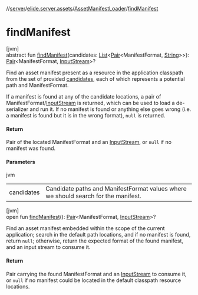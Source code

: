 //[server](../../../index.md)/[elide.server.assets](../index.md)/[AssetManifestLoader](index.md)/[findManifest](find-manifest.md)

# findManifest

[jvm]\
abstract fun [findManifest](find-manifest.md)(candidates: [List](https://kotlinlang.org/api/latest/jvm/stdlib/kotlin.collections/-list/index.html)&lt;[Pair](https://kotlinlang.org/api/latest/jvm/stdlib/kotlin/-pair/index.html)&lt;ManifestFormat, [String](https://kotlinlang.org/api/latest/jvm/stdlib/kotlin/-string/index.html)&gt;&gt;): [Pair](https://kotlinlang.org/api/latest/jvm/stdlib/kotlin/-pair/index.html)&lt;ManifestFormat, [InputStream](https://docs.oracle.com/javase/8/docs/api/java/io/InputStream.html)&gt;?

Find an asset manifest present as a resource in the application classpath from the set of provided [candidates](find-manifest.md), each of which represents a potential path and ManifestFormat.

If a manifest is found at any of the candidate locations, a pair of ManifestFormat/[InputStream](https://docs.oracle.com/javase/8/docs/api/java/io/InputStream.html) is returned, which can be used to load a de-serializer and run it. If no manifest is found or anything else goes wrong (i.e. a manifest is found but it is in the wrong format), `null` is returned.

#### Return

Pair of the located ManifestFormat and an [InputStream](https://docs.oracle.com/javase/8/docs/api/java/io/InputStream.html), or `null` if no manifest was found.

#### Parameters

jvm

| | |
|---|---|
| candidates | Candidate paths and ManifestFormat values where we should search for the manifest. |

[jvm]\
open fun [findManifest](find-manifest.md)(): [Pair](https://kotlinlang.org/api/latest/jvm/stdlib/kotlin/-pair/index.html)&lt;ManifestFormat, [InputStream](https://docs.oracle.com/javase/8/docs/api/java/io/InputStream.html)&gt;?

Find an asset manifest embedded within the scope of the current application; search in the default path locations, and if no manifest is found, return `null`; otherwise, return the expected format of the found manifest, and an input stream to consume it.

#### Return

Pair carrying the found ManifestFormat and an [InputStream](https://docs.oracle.com/javase/8/docs/api/java/io/InputStream.html) to consume it, or `null` if no manifest could be located in the default classpath resource locations.
